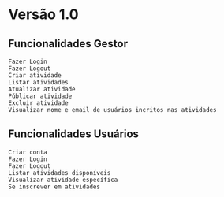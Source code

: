 # Versão 1.0

## Funcionalidades Gestor
    Fazer Login
    Fazer Logout
    Criar atividade
    Listar atividades
    Atualizar atividade
    Públicar atividade
    Excluir atividade
    Visualizar nome e email de usuários incritos nas atividades

## Funcionalidades Usuários
    Criar conta
    Fazer Login
    Fazer Logout
    Listar atividades disponíveis
    Visualizar atividade específica
    Se inscrever em atividades
